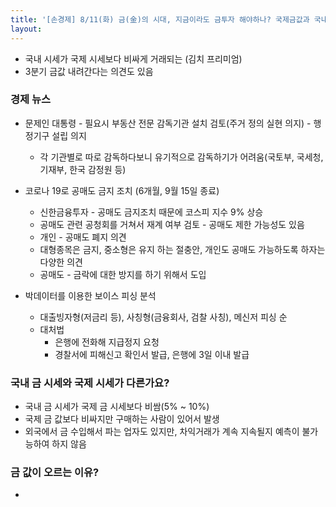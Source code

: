 ```yaml
---
title: '[손경제] 8/11(화) 금(金)의 시대, 지금이라도 금투자 해야하나? 국제금값과 국내금값은 왜 다른가요? 대통령, 초유의 '부동산 감독기관'
layout: 
---
```



* 국내 시세가 국제 시세보다 비싸게 거래되는 (김치 프리미엄)
* 3분기 금값 내려간다는 의견도 있음

### 경제 뉴스

* 문제인 대통령 - 필요시 부동산 전문 감독기관 설치 검토(주거 정의 실현 의지) - 행정기구 설립 의지
  * 각 기관별로 따로 감독하다보니 유기적으로 감독하기가 어려움(국토부, 국세청, 기재부, 한국 감정원 등)
* 코로나 19로 공매도 금지 조치 (6개월, 9월 15일 종료)
  * 신한금융투자 - 공매도 금지조치 때문에 코스피 지수 9% 상승
  * 공매도 관련 공청회를 거쳐서 재계 여부 검토 - 공매도 제한 가능성도 있음
  * 개인 - 공매도 폐지 의견
  * 대형종목은 금지, 중소형은 유지 하는 절충안, 개인도 공매도 가능하도록 하자는 다양한 의견
  * 공매도 - 금락에 대한 방지를 하기 위해서 도입

* 박데이터를 이용한 보이스 피싱 분석
  * 대출빙자형(저금리 등), 사칭형(금융회사, 검찰 사칭), 메신저 피싱 순
  * 대처법 
    * 은행에 전화해 지급정지 요청
    * 경찰서에 피해신고 확인서 발급, 은행에 3일 이내 발급

### 국내 금 시세와 국제 시세가 다른가요?

* 국내 금 시세가 국제 금 시세보다 비쌈(5% ~ 10%)
* 국제 금 값보다 비싸지만 구매하는 사람이 있어서 발생
* 외국에서 금 수입해서 파는 업자도 있지만, 차익거래가 계속 지속될지 예측이 불가능하여 하지 않음

### 금 값이 오르는 이유?

* 
